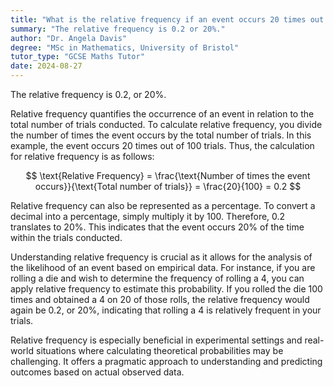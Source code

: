 ```yaml
---
title: "What is the relative frequency if an event occurs 20 times out of 100 trials?"
summary: "The relative frequency is 0.2 or 20%."
author: "Dr. Angela Davis"
degree: "MSc in Mathematics, University of Bristol"
tutor_type: "GCSE Maths Tutor"
date: 2024-08-27
---
```


The relative frequency is $0.2$, or $20\%$.

Relative frequency quantifies the occurrence of an event in relation to the total number of trials conducted. To calculate relative frequency, you divide the number of times the event occurs by the total number of trials. In this example, the event occurs $20$ times out of $100$ trials. Thus, the calculation for relative frequency is as follows:

$$
\text{Relative Frequency} = \frac{\text{Number of times the event occurs}}{\text{Total number of trials}} = \frac{20}{100} = 0.2
$$

Relative frequency can also be represented as a percentage. To convert a decimal into a percentage, simply multiply it by $100$. Therefore, $0.2$ translates to $20\%$. This indicates that the event occurs $20\%$ of the time within the trials conducted.

Understanding relative frequency is crucial as it allows for the analysis of the likelihood of an event based on empirical data. For instance, if you are rolling a die and wish to determine the frequency of rolling a $4$, you can apply relative frequency to estimate this probability. If you rolled the die $100$ times and obtained a $4$ on $20$ of those rolls, the relative frequency would again be $0.2$, or $20\%$, indicating that rolling a $4$ is relatively frequent in your trials.

Relative frequency is especially beneficial in experimental settings and real-world situations where calculating theoretical probabilities may be challenging. It offers a pragmatic approach to understanding and predicting outcomes based on actual observed data.
    